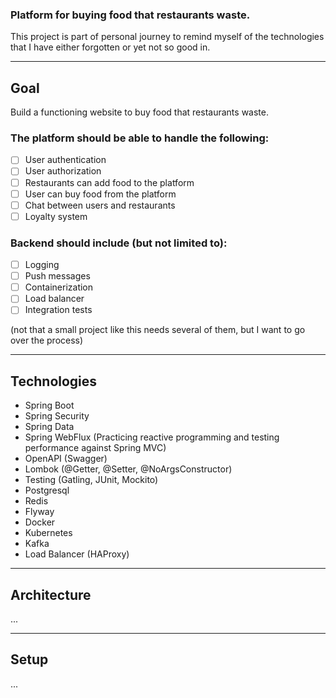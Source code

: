 ### Platform for buying food that restaurants waste.

This project is part of personal journey to remind myself of the technologies that I have either forgotten or yet not so good in.
____________________
## Goal

Build a functioning website to buy food that restaurants waste. 

### The platform should be able to handle the following:
- [ ] User authentication
- [ ] User authorization
- [ ] Restaurants can add food to the platform
- [ ] User can buy food from the platform
- [ ] Chat between users and restaurants
- [ ] Loyalty system

### Backend should include (but not limited to):
- [ ] Logging
- [ ] Push messages
- [ ] Containerization
- [ ] Load balancer
- [ ] Integration tests

(not that a small project like this needs several of them, but I want to go over the process)

____________________
## Technologies
- Spring Boot
- Spring Security
- Spring Data
- Spring WebFlux (Practicing reactive programming and testing performance against Spring MVC)
- OpenAPI (Swagger)
- Lombok (@Getter, @Setter, @NoArgsConstructor)
- Testing (Gatling, JUnit, Mockito)
- Postgresql
- Redis
- Flyway
- Docker
- Kubernetes
- Kafka
- Load Balancer (HAProxy)
____________________
## Architecture
...

____________________

## Setup
...
